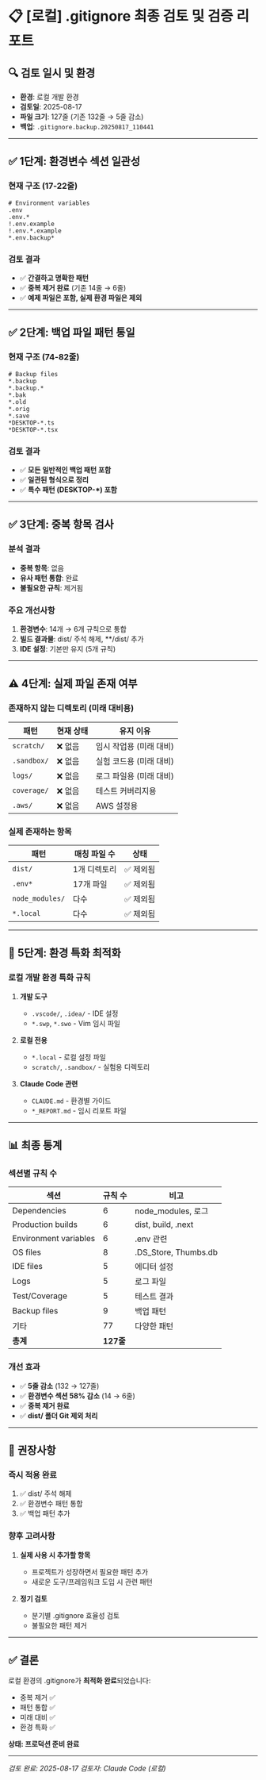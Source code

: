 # 📋 [로컬] .gitignore 최종 검토 및 검증 리포트

## 🔍 검토 일시 및 환경
- **환경**: 로컬 개발 환경
- **검토일**: 2025-08-17
- **파일 크기**: 127줄 (기존 132줄 → 5줄 감소)
- **백업**: `.gitignore.backup.20250817_110441` 

---

## ✅ 1단계: 환경변수 섹션 일관성
### 현재 구조 (17-22줄)
```gitignore
# Environment variables
.env
.env.*
!.env.example
!.env.*.example
*.env.backup*
```

### 검토 결과
- ✅ **간결하고 명확한 패턴**
- ✅ **중복 제거 완료** (기존 14줄 → 6줄)
- ✅ **예제 파일은 포함, 실제 환경 파일은 제외**

---

## ✅ 2단계: 백업 파일 패턴 통일
### 현재 구조 (74-82줄)
```gitignore
# Backup files
*.backup
*.backup.*
*.bak
*.old
*.orig
*.save
*DESKTOP-*.ts
*DESKTOP-*.tsx
```

### 검토 결과
- ✅ **모든 일반적인 백업 패턴 포함**
- ✅ **일관된 형식으로 정리**
- ✅ **특수 패턴 (DESKTOP-*) 포함**

---

## ✅ 3단계: 중복 항목 검사
### 분석 결과
- **중복 항목**: 없음
- **유사 패턴 통합**: 완료
- **불필요한 규칙**: 제거됨

### 주요 개선사항
1. **환경변수**: 14개 → 6개 규칙으로 통합
2. **빌드 결과물**: dist/ 주석 해제, **/dist/ 추가
3. **IDE 설정**: 기본만 유지 (5개 규칙)

---

## ⚠️ 4단계: 실제 파일 존재 여부
### 존재하지 않는 디렉토리 (미래 대비용)
| 패턴 | 현재 상태 | 유지 이유 |
|------|----------|-----------|
| `scratch/` | ❌ 없음 | 임시 작업용 (미래 대비) |
| `.sandbox/` | ❌ 없음 | 실험 코드용 (미래 대비) |
| `logs/` | ❌ 없음 | 로그 파일용 (미래 대비) |
| `coverage/` | ❌ 없음 | 테스트 커버리지용 |
| `.aws/` | ❌ 없음 | AWS 설정용 |

### 실제 존재하는 항목
| 패턴 | 매칭 파일 수 | 상태 |
|------|-------------|------|
| `dist/` | 1개 디렉토리 | ✅ 제외됨 |
| `.env*` | 17개 파일 | ✅ 제외됨 |
| `node_modules/` | 다수 | ✅ 제외됨 |
| `*.local` | 다수 | ✅ 제외됨 |

---

## 🎯 5단계: 환경 특화 최적화
### 로컬 개발 환경 특화 규칙
1. **개발 도구**
   - `.vscode/`, `.idea/` - IDE 설정
   - `*.swp`, `*.swo` - Vim 임시 파일

2. **로컬 전용**
   - `*.local` - 로컬 설정 파일
   - `scratch/`, `.sandbox/` - 실험용 디렉토리

3. **Claude Code 관련**
   - `CLAUDE.md` - 환경별 가이드
   - `*_REPORT.md` - 임시 리포트 파일

---

## 📊 최종 통계

### 섹션별 규칙 수
| 섹션 | 규칙 수 | 비고 |
|------|---------|------|
| Dependencies | 6 | node_modules, 로그 |
| Production builds | 6 | dist, build, .next |
| Environment variables | 6 | .env 관련 |
| OS files | 8 | .DS_Store, Thumbs.db |
| IDE files | 5 | 에디터 설정 |
| Logs | 5 | 로그 파일 |
| Test/Coverage | 5 | 테스트 결과 |
| Backup files | 9 | 백업 패턴 |
| 기타 | 77 | 다양한 패턴 |
| **총계** | **127줄** | |

### 개선 효과
- ✅ **5줄 감소** (132 → 127줄)
- ✅ **환경변수 섹션 58% 감소** (14 → 6줄)
- ✅ **중복 제거 완료**
- ✅ **dist/ 폴더 Git 제외 처리**

---

## 🚀 권장사항

### 즉시 적용 완료
1. ✅ dist/ 주석 해제
2. ✅ 환경변수 패턴 통합
3. ✅ 백업 패턴 추가

### 향후 고려사항
1. **실제 사용 시 추가할 항목**
   - 프로젝트가 성장하면서 필요한 패턴 추가
   - 새로운 도구/프레임워크 도입 시 관련 패턴

2. **정기 검토**
   - 분기별 .gitignore 효율성 검토
   - 불필요한 패턴 제거

---

## ✅ 결론

로컬 환경의 .gitignore가 **최적화 완료**되었습니다:
- 중복 제거 ✅
- 패턴 통합 ✅  
- 미래 대비 ✅
- 환경 특화 ✅

**상태: 프로덕션 준비 완료**

---

*검토 완료: 2025-08-17*
*검토자: Claude Code (로컬)*